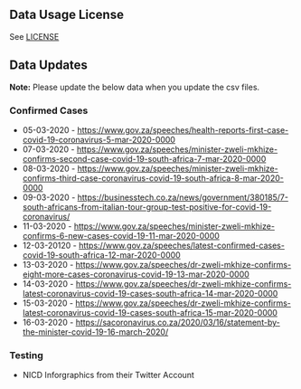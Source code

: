 ## Data Usage License
See [LICENSE](LICENSE.md)
## Data Updates

**Note:** Please update the below data when you update the csv files.

### Confirmed Cases
* 05-03-2020 - https://www.gov.za/speeches/health-reports-first-case-covid-19-coronavirus-5-mar-2020-0000
* 07-03-2020 - https://www.gov.za/speeches/minister-zweli-mkhize-confirms-second-case-covid-19-south-africa-7-mar-2020-0000
* 08-03-2020 - https://www.gov.za/speeches/minister-zweli-mkhize-confirms-third-case-coronavirus-covid-19-south-africa-8-mar-2020-0000
* 09-03-2020 - https://businesstech.co.za/news/government/380185/7-south-africans-from-italian-tour-group-test-positive-for-covid-19-coronavirus/
* 11-03-2020 - https://www.gov.za/speeches/minister-zweli-mkhize-confirms-6-new-cases-covid-19-11-mar-2020-0000
* 12-03-20120 - https://www.gov.za/speeches/latest-confirmed-cases-covid-19-south-africa-12-mar-2020-0000
* 13-03-2020 - https://www.gov.za/speeches/dr-zweli-mkhize-confirms-eight-more-cases-coronavirus-covid-19-13-mar-2020-0000
* 14-03-2020 - https://www.gov.za/speeches/dr-zweli-mkhize-confirms-latest-coronavirus-covid-19-cases-south-africa-14-mar-2020-0000
* 15-03-2020 - https://www.gov.za/speeches/dr-zweli-mkhize-confirms-latest-coronavirus-covid-19-cases-south-africa-15-mar-2020-0000
* 16-03-2020 - https://sacoronavirus.co.za/2020/03/16/statement-by-the-minister-covid-19-16-march-2020/

### Testing
* NICD Inforgraphics from their Twitter Account

